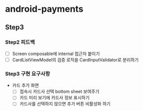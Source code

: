 # android-payments

## Step3

### Step2 피드백
- [ ] Screen composable에 internal 접근자 붙이기
- [ ] CardListViewModel의 검증 로직을 CardInputValidator로 분리하기

### Step3 구현 요구사항
- 카드 추가 화면
  - [ ] 접속시 카드사 선택 bottom sheet 보여주기
  - [ ] 카드 미리 보기에 카드사 정보 표시하기
  - [ ] 카드사를 선택하지 않으면 추가 버튼 비활성화 하기
